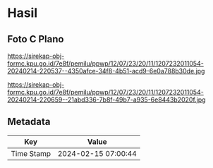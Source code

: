 # Hasil

## Foto C Plano

https://sirekap-obj-formc.kpu.go.id/7e8f/pemilu/ppwp/12/07/23/20/11/1207232011054-20240214-220537--4350afce-34f8-4b51-acd9-6e0a788b30de.jpg

https://sirekap-obj-formc.kpu.go.id/7e8f/pemilu/ppwp/12/07/23/20/11/1207232011054-20240214-220659--21abd336-7b8f-49b7-a935-6e8443b2020f.jpg


## Metadata

| Key        | Value               |
| ---------- | ------------------- |
| Time Stamp | 2024-02-15 07:00:44 |



